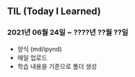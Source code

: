 ## TIL (Today I Learned)
### 2021년 06월 24일 ~ ????년 ??월 ??일
- 양식 (md/ipynd)
- 매일 업로드
- 학습 내용을 기준으로 폴더 생성

